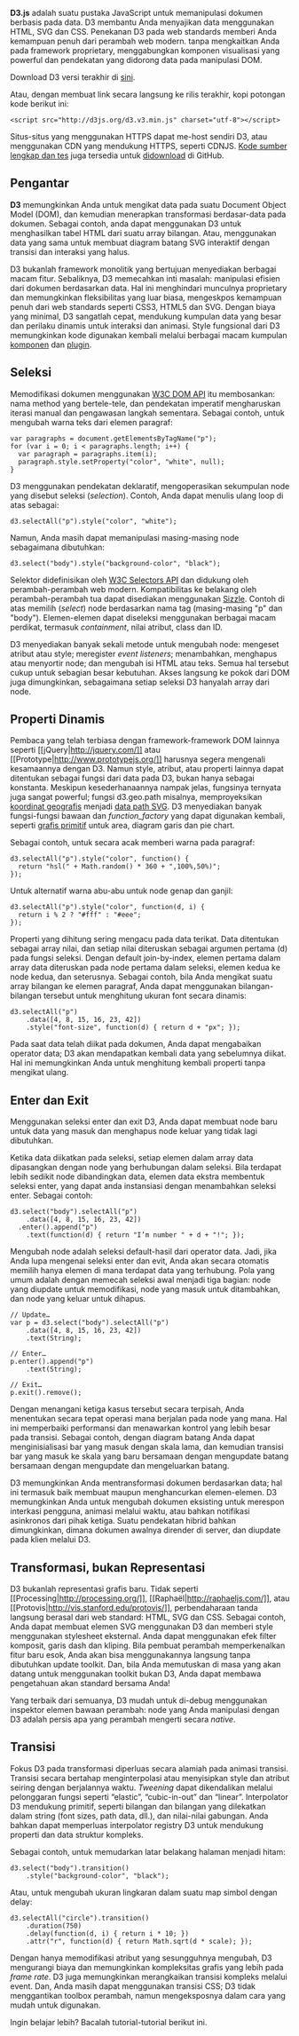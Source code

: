 **D3.js** adalah suatu pustaka JavaScript untuk memanipulasi dokumen berbasis pada data. D3 membantu Anda menyajikan data menggunakan HTML, SVG dan CSS. Penekanan D3 pada web standards memberi Anda kemampuan penuh dari perambah web modern. tanpa mengkaitkan Anda pada framework proprietary, menggabungkan komponen visualisasi yang powerful dan pendekatan yang didorong data pada manipulasi DOM.

Download D3 versi terakhir di [sini](/mbostock/d3/releases).

Atau, dengan membuat link secara langsung ke rilis terakhir, kopi potongan kode berikut ini:

```
<script src="http://d3js.org/d3.v3.min.js" charset="utf-8"></script>
```

Situs-situs yang menggunakan HTTPS dapat me-host sendiri D3, atau menggunakan CDN yang mendukung HTTPS, seperti CDNJS. [Kode sumber lengkap dan tes](https://github.com/mbostock/d3) juga tersedia untuk [didownload](https://github.com/mbostock/d3/zipball/master) di GitHub.

## Pengantar

**D3** memungkinkan Anda untuk mengikat data pada suatu Document Object Model (DOM), dan kemudian menerapkan transformasi berdasar-data pada dokumen. Sebagai contoh, anda dapat menggunakan D3 untuk menghasilkan tabel HTML dari suatu array bilangan. Atau, menggunakan data yang sama untuk membuat diagram batang SVG interaktif dengan transisi dan interaksi yang halus.

D3 bukanlah framework monolitik yang bertujuan menyediakan berbagai macam fitur. Sebaliknya, D3 memecahkan inti masalah: manipulasi efisien dari dokumen berdasarkan data. Hal ini menghindari munculnya proprietary dan memungkinkan fleksibilitas yang luar biasa, mengeskpos kemampuan penuh dari web standards seperti CSS3, HTML5 dan SVG. Dengan biaya yang minimal, D3 sangatlah cepat, mendukung kumpulan data yang besar dan perilaku dinamis untuk interaksi dan animasi. Style fungsional dari D3 memungkinkan kode digunakan kembali melalui berbagai macam kumpulan [komponen](/mbostock/d3/wiki/API-Reference) dan [plugin](/d3/d3-plugins).

## Seleksi

Memodifikasi dokumen menggunakan [W3C DOM API](http://www.w3.org/DOM/DOMTR) itu membosankan: nama method yang bertele-tele, dan pendekatan imperatif mengharuskan iterasi manual dan pengawasan langkah sementara. Sebagai contoh, untuk mengubah warna teks dari elemen paragraf:

```
var paragraphs = document.getElementsByTagName("p");
for (var i = 0; i < paragraphs.length; i++) {
  var paragraph = paragraphs.item(i);
  paragraph.style.setProperty("color", "white", null);
}
```

D3 menggunakan pendekatan deklaratif, mengoperasikan sekumpulan node yang disebut seleksi (_selection_). Contoh, Anda dapat menulis ulang loop di atas sebagai:

```
d3.selectAll("p").style("color", "white");
```

Namun, Anda masih dapat memanipulasi masing-masing node sebagaimana dibutuhkan:

```
d3.select("body").style("background-color", "black");
```

Selektor didefinisikan oleh [W3C Selectors API](http://www.w3.org/TR/selectors-api/) dan didukung oleh perambah-perambah web modern. Kompatibilitas ke belakang oleh perambah-perambah tua dapat disediakan menggunakan [Sizzle](http://sizzlejs.com/). Contoh di atas memilih (_select_) node berdasarkan nama tag (masing-masing "p" dan "body"). Elemen-elemen dapat diseleksi menggunakan berbagai macam perdikat, termasuk _containment_, nilai atribut, class dan ID.

D3 menyediakan banyak sekali metode untuk mengubah node: mengeset atribut atau style; meregister _event listeners_; menambahkan, menghapus atau menyortir node; dan mengubah isi HTML atau teks. Semua hal tersebut cukup untuk sebagian besar kebutuhan. Akses langsung ke pokok dari DOM juga dimungkinkan, sebagaimana setiap seleksi D3 hanyalah array dari node. 

## Properti Dinamis

Pembaca yang telah terbiasa dengan framework-framework DOM lainnya seperti [[jQuery|http://jquery.com/]] atau [[Prototype|http://www.prototypejs.org/]] harusnya segera mengenali kesamaannya dengan D3. Namun style, atribut, atau properti lainnya dapat ditentukan sebagai fungsi dari data pada D3, bukan hanya sebagai konstanta. Meskipun kesederhanaannya nampak jelas, fungsinya ternyata juga sangat powerful; fungsi d3.geo.path misalnya, memproyeksikan [koordinat geografis](http://geojson.org/) menjadi [data path SVG](http://www.w3.org/TR/SVG/paths.html#PathData). D3 menyediakan banyak fungsi-fungsi bawaan dan _function_factory_ yang dapat digunakan kembali, seperti [grafis primitif](/mbostock/d3/wiki/SVG-Shapes) untuk area, diagram garis dan pie chart.

Sebagai contoh, untuk secara acak memberi warna pada paragraf:

```
d3.selectAll("p").style("color", function() {
  return "hsl(" + Math.random() * 360 + ",100%,50%)";
});
```

Untuk alternatif warna abu-abu untuk node genap dan ganjil:

```
d3.selectAll("p").style("color", function(d, i) {
  return i % 2 ? "#fff" : "#eee";
});
```

Properti yang dihitung sering mengacu pada data terikat. Data ditentukan sebagai array nilai, dan setiap nilai diteruskan sebagai argumen pertama (d) pada fungsi seleksi. Dengan default join-by-index, elemen pertama dalam array data diteruskan pada node pertama dalam seleksi, elemen kedua ke node kedua, dan seterusnya. Sebagai contoh, bila Anda mengikat suatu array bilangan ke elemen paragraf, Anda dapat menggunakan bilangan-bilangan tersebut untuk menghitung ukuran font secara dinamis:

```
d3.selectAll("p")
    .data([4, 8, 15, 16, 23, 42])
    .style("font-size", function(d) { return d + "px"; });
```

Pada saat data telah diikat pada dokumen, Anda dapat mengabaikan operator data; D3 akan mendapatkan kembali data yang sebelumnya diikat. Hal ini memungkinkan Anda untuk menghitung kembali properti tanpa mengikat ulang.

## Enter dan Exit

Menggunakan seleksi enter dan exit D3, Anda dapat membuat node baru untuk data yang masuk dan menghapus node keluar yang tidak lagi dibutuhkan.

Ketika data diikatkan pada seleksi, setiap elemen dalam array data dipasangkan dengan node yang berhubungan dalam seleksi. Bila terdapat lebih sedikit node dibandingkan data, elemen data ekstra membentuk seleksi enter, yang dapat anda instansiasi dengan menambahkan seleksi enter. Sebagai contoh:

```
d3.select("body").selectAll("p")
    .data([4, 8, 15, 16, 23, 42])
  .enter().append("p")
    .text(function(d) { return "I’m number " + d + "!"; });
```

Mengubah node adalah seleksi default-hasil dari operator data. Jadi, jika Anda lupa mengenai seleksi enter dan evit, Anda akan secara otomatis memilih hanya elemen di mana terdapat data yang terhubung. Pola yang umum adalah dengan memecah seleksi awal menjadi tiga bagian: node yang diupdate untuk memodifikasi, node yang masuk untuk ditambahkan, dan node yang keluar untuk dihapus.

```
// Update…
var p = d3.select("body").selectAll("p")
    .data([4, 8, 15, 16, 23, 42])
    .text(String);

// Enter…
p.enter().append("p")
    .text(String);

// Exit…
p.exit().remove();
```

Dengan menangani ketiga kasus tersebut secara terpisah, Anda menentukan secara tepat operasi mana berjalan pada node yang mana. Hal ini memperbaiki performansi dan menawarkan kontrol yang lebih besar pada transisi. Sebagai contoh, dengan diagram batang Anda dapat menginisialisasi bar yang masuk dengan skala lama, dan kemudian transisi bar yang masuk ke skala yang baru bersamaan dengan mengupdate batang bersamaan dengan mengupdate dan mengeluarkan batang.

D3 memungkinkan Anda mentransformasi dokumen berdasarkan data; hal ini termasuk baik membuat maupun menghancurkan elemen-elemen. D3 memungkinkan Anda untuk mengubah dokumen eksisting untuk merespon interkasi pengguna, animasi melalui waktu, atau bahkan notifikasi asinkronos dari pihak ketiga. Suatu pendekatan hibrid bahkan dimungkinkan, dimana dokumen awalnya dirender di server, dan diupdate pada klien melalui D3.

## Transformasi, bukan Representasi

D3 bukanlah representasi grafis baru. Tidak seperti [[Processing|http://processing.org/]], [[Raphaël|http://raphaeljs.com/]], atau [[Protovis|http://vis.stanford.edu/protovis/]], perbendaharaan tanda langsung berasal dari web standard: HTML, SVG dan CSS. Sebagai contoh, Anda dapat membuat elemen SVG menggunakan D3 dan memberi style menggunakan stylesheet eksternal. Anda dapat menggunakan efek filter komposit, garis dash dan kliping. Bila pembuat perambah memperkenalkan fitur baru esok, Anda akan bisa menggunakannya langsung tanpa dibutuhkan update toolkit. Dan, bila Anda memutuskan di masa yang akan datang untuk menggunakan toolkit bukan D3, Anda dapat membawa pengetahuan akan standard bersama Anda!

Yang terbaik dari semuanya, D3 mudah untuk di-debug menggunakan inspektor elemen bawaan perambah: node yang Anda manipulasi dengan D3 adalah persis apa yang perambah mengerti secara _native_.

## Transisi

Fokus D3 pada transformasi diperluas secara alamiah pada animasi transisi. Transisi secara bertahap menginterpolasi atau menyisipkan style dan atribut seiring dengan berjalannya waktu. _Tweening_ dapat dikendalikan melalui pelonggaran fungsi seperti “elastic”, “cubic-in-out” dan “linear”. Interpolator D3 mendukung primitif, seperti bilangan dan bilangan yang dilekatkan dalam string (font sizes, path data, dll.), dan nilai-nilai gabungan. Anda bahkan dapat memperluas interpolator registry D3 untuk mendukung properti dan data struktur kompleks.

Sebagai contoh, untuk memudarkan latar belakang halaman menjadi hitam:

```
d3.select("body").transition()
    .style("background-color", "black");
```

Atau, untuk mengubah ukuran lingkaran dalam suatu map simbol dengan delay:

```
d3.selectAll("circle").transition()
    .duration(750)
    .delay(function(d, i) { return i * 10; })
    .attr("r", function(d) { return Math.sqrt(d * scale); });
```

Dengan hanya memodifikasi atribut yang sesungguhnya mengubah, D3 mengurangi biaya dan memungkinkan kompleksitas grafis yang lebih pada _frame rate_. D3 juga memungkinkan merangkaikan transisi kompleks melalui event. Dan, Anda masih dapat menggunakan transisi CSS; D3 tidak menggantikan toolbox perambah, namun mengeksposnya dalam cara yang mudah untuk digunakan.

Ingin belajar lebih? Bacalah tutorial-tutorial berikut ini.